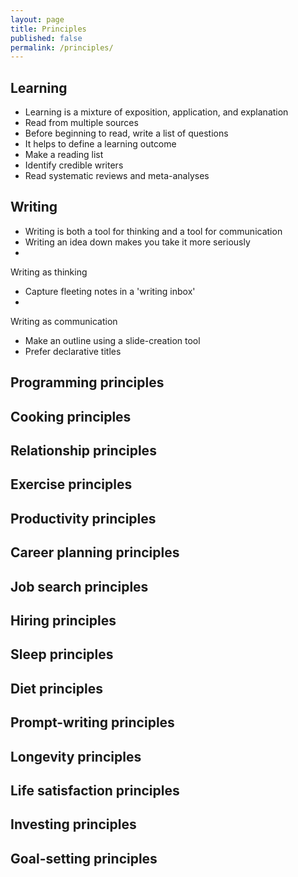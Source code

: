 ```yaml
---
layout: page
title: Principles
published: false
permalink: /principles/
---
```


## Learning

- Learning is a mixture of exposition, application, and explanation
- Read from multiple sources
- Before beginning to read, write a list of questions
- It helps to define a learning outcome
- Make a reading list
- Identify credible writers
- Read systematic reviews and meta-analyses

## Writing 

- Writing is both a tool for thinking and a tool for communication
- Writing an idea down makes you take it more seriously
- 

Writing as thinking
- Capture fleeting notes in a 'writing inbox'
- 

Writing as communication
- Make an outline using a slide-creation tool
- Prefer declarative titles

## Programming principles


## Cooking principles


## Relationship principles


## Exercise principles


## Productivity principles


## Career planning principles


## Job search principles


## Hiring principles


## Sleep principles


## Diet principles


## Prompt-writing principles


## Longevity principles


## Life satisfaction principles


## Investing principles


## Goal-setting principles


## 